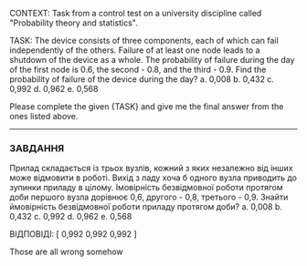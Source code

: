 CONTEXT:
Task from a control test on a university discipline called "Probability theory and statistics".

TASK:
The device consists of three components, each of which can fail independently of the others. Failure of at least one node leads to a shutdown of the device as a whole. The probability of failure during the day of the first node is 0.6, the second - 0.8, and the third - 0.9. Find the probability of failure of the device during the day?
a. 0,008
b. 0,432
c. 0,992
d. 0,962
e. 0,568

Please complete the given {TASK} and give me the final answer from the ones listed above.

---

### ЗАВДАННЯ

Прилад складається із трьох вузлів, кожний з яких незалежно від інших може відмовити в роботі. Вихід з ладу хоча б одного вузла приводить до зупинки приладу в цілому. Імовірність безвідмовної роботи протягом доби першого вузла дорівнює 0,6, другого - 0,8, третього - 0,9. Знайти ймовірність безвідмовної роботи приладу протягом доби?
a. 0,008
b. 0,432
c. 0,992
d. 0,962
e. 0,568

ВІДПОВІДІ: [
0,992
0,992
0,992
]

Those are all wrong somehow
